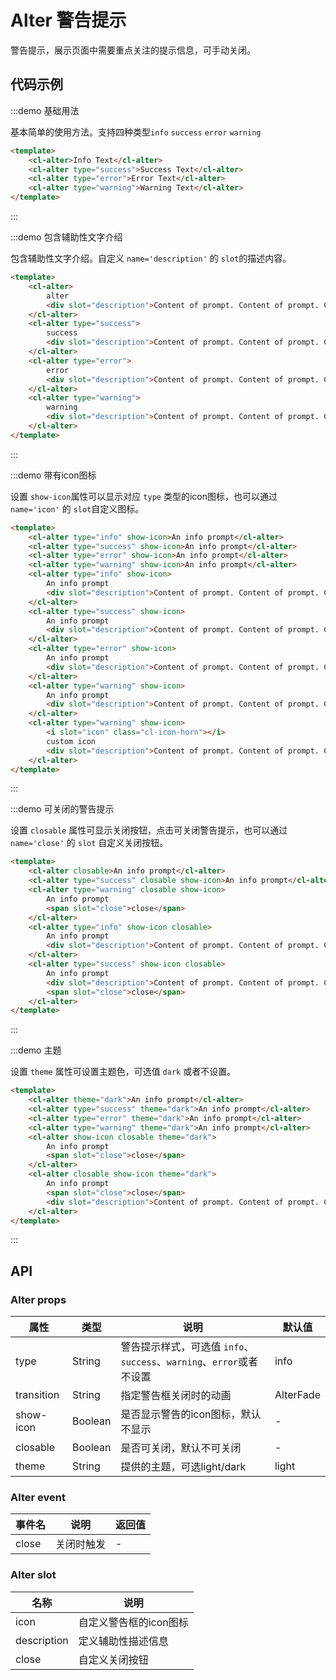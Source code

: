 # Alter 警告提示

警告提示，展示页面中需要重点关注的提示信息，可手动关闭。

## 代码示例


:::demo 基础用法

基本简单的使用方法。支持四种类型`info` `success` `error` `warning`

```html
<template>
    <cl-alter>Info Text</cl-alter>
    <cl-alter type="success">Success Text</cl-alter>
    <cl-alter type="error">Error Text</cl-alter>
    <cl-alter type="warning">Warning Text</cl-alter>
</template>
```
:::


:::demo 包含辅助性文字介绍

包含辅助性文字介绍。自定义 `name='description'` 的 `slot`的描述内容。

```html
<template>
    <cl-alter>
        alter
        <div slot="description">Content of prompt. Content of prompt. Content of prompt. Content of prompt.</div>
    </cl-alter>
    <cl-alter type="success">
        success
        <div slot="description">Content of prompt. Content of prompt. Content of prompt. Content of prompt.</div>
    </cl-alter>
    <cl-alter type="error">
        error
        <div slot="description">Content of prompt. Content of prompt. Content of prompt. Content of prompt.</div>
    </cl-alter>
    <cl-alter type="warning">
        warning
        <div slot="description">Content of prompt. Content of prompt. Content of prompt. Content of prompt.</div>
    </cl-alter>
</template>
```
:::



:::demo 带有icon图标

设置 `show-icon`属性可以显示对应 `type` 类型的icon图标，也可以通过 `name='icon'` 的 `slot`自定义图标。

```html
<template>
    <cl-alter type="info" show-icon>An info prompt</cl-alter>
    <cl-alter type="success" show-icon>An info prompt</cl-alter>
    <cl-alter type="error" show-icon>An info prompt</cl-alter>
    <cl-alter type="warning" show-icon>An info prompt</cl-alter>
    <cl-alter type="info" show-icon>
        An info prompt
        <div slot="description">Content of prompt. Content of prompt. Content of prompt. Content of prompt.</div>
    </cl-alter>
    <cl-alter type="success" show-icon>
        An info prompt
        <div slot="description">Content of prompt. Content of prompt. Content of prompt. Content of prompt.</div>
    </cl-alter>
    <cl-alter type="error" show-icon>
        An info prompt
        <div slot="description">Content of prompt. Content of prompt. Content of prompt. Content of prompt.</div>
    </cl-alter>
    <cl-alter type="warning" show-icon>
        An info prompt
        <div slot="description">Content of prompt. Content of prompt. Content of prompt. Content of prompt.</div>
    </cl-alter>
    <cl-alter type="warning" show-icon>
        <i slot="icon" class="cl-icon-horn"></i>
        custom icon
        <div slot="description">Content of prompt. Content of prompt. Content of prompt. Content of prompt.</div>
    </cl-alter>
</template>
```
:::



:::demo 可关闭的警告提示

设置 `closable` 属性可显示关闭按钮，点击可关闭警告提示，也可以通过 `name='close'` 的 `slot` 自定义关闭按钮。

```html
<template>
    <cl-alter closable>An info prompt</cl-alter>
    <cl-alter type="success" closable show-icon>An info prompt</cl-alter>
    <cl-alter type="warning" closable show-icon>
        An info prompt
        <span slot="close">close</span>
    </cl-alter>
    <cl-alter type="info" show-icon closable>
        An info prompt
        <div slot="description">Content of prompt. Content of prompt. Content of prompt. Content of prompt.</div>
    </cl-alter>
    <cl-alter type="success" show-icon closable>
        An info prompt
        <div slot="description">Content of prompt. Content of prompt. Content of prompt. Content of prompt.</div>
        <span slot="close">close</span>
    </cl-alter>
</template>
```
:::



:::demo 主题

设置 `theme` 属性可设置主题色，可选值 `dark` 或者不设置。

```html
<template>
    <cl-alter theme="dark">An info prompt</cl-alter>
    <cl-alter type="success" theme="dark">An info prompt</cl-alter>
    <cl-alter type="error" theme="dark">An info prompt</cl-alter>
    <cl-alter type="warning" theme="dark">An info prompt</cl-alter>
    <cl-alter show-icon closable theme="dark">
        An info prompt
        <span slot="close">close</span>
    </cl-alter>
    <cl-alter closable show-icon theme="dark">
        An info prompt
        <span slot="close">close</span>
        <div slot="description">Content of prompt. Content of prompt. Content of prompt. Content of prompt.</div>
    </cl-alter>
</template>
```
:::



## API

### Alter props

| 属性 | 类型 | 说明 | 默认值 |
| ---- | ---- | ---- | ---- |
| type | String | 警告提示样式，可选值 `info`、`success`、`warning`、`error`或者不设置 | info |
| transition | String | 指定警告框关闭时的动画 | AlterFade |
| show-icon | Boolean | 是否显示警告的icon图标，默认不显示 | - |
| closable | Boolean | 是否可关闭，默认不可关闭 | - |
| theme | String | 提供的主题，可选light/dark | light |


### Alter event

| 事件名 | 说明 | 返回值 |
| ---- | ---- | ---- |
| close | 关闭时触发 | - |


### Alter slot

| 名称 | 说明 |
| ---- | ---- |
| icon | 自定义警告框的icon图标 |
| description | 定义辅助性描述信息 |
| close | 自定义关闭按钮 |
